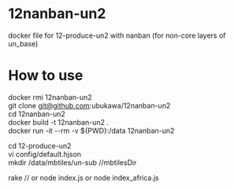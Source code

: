 # 12nanban-un2
docker file for 12-produce-un2 with nanban (for non-core layers of un_base)

# How to use
docker rmi 12nanban-un2  
git clone git@github.com:ubukawa/12nanban-un2  
cd 12nanban-un2  
docker build -t 12nanban-un2 .  
docker run -it --rm -v ${PWD}:/data 12nanban-un2  
 
cd 12-produce-un2  
vi config/default.hjson  
mkdir /data/mbtiles/un-sub   //mbtilesDir

rake // or node index.js or node index_africa.js  
